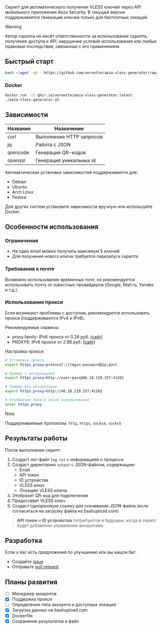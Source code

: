 Скрипт для автоматического получения VLESS ключей через API мобильного приложения Aeza Security. В текущей версии поддерживается генерация ключей только для бесплатных локаций.

> [!WARNING]
> Автор скрипта не несёт ответственности за использование скрипта, получение доступа к API, нарушение условий использования или любые правовые последствия, связанные с его применением

## Быстрый старт

```bash
bash <(wget -qO - https://github.com/vernette/aeza-vless-generator/raw/master/aeza-vless-generator.sh)
```

### Docker

```bash
docker run -it ghcr.io/vernette/aeza-vless-generator:latest
./aeza-vless-generator.sh
```

## Зависимости

| Название | Назначение               |
| -------- | ------------------------ |
| curl     | Выполнение HTTP запросов |
| jq       | Работа с JSON            |
| qrencode | Генерация QR-кодов       |
| openssl  | Генерация уникальных id  |

Автоматическая установка зависимостей поддерживается для:

- Debian
- Ubuntu
- Arch Linux
- Fedora

Для других систем установите зависимости вручную или используйте Docker.

## Особенности использования

### Ограничения

- На один email можно получить максимум 5 ключей
- Для получения нового ключа требуется перезапуск скрипта

### Требования к почте

Возможно использование временных почт, но рекомендуется использовать почту от известных провайдеров (Google, Mail.ru, Yandex и т.д.).

### Использование прокси

Если возникают проблемы с доступом, рекомендуется использовать прокси (поддерживаются IPv4 и IPv6).

Рекомендуемые сервисы:

- proxy.family: IPv6 прокси от 0.26 руб. ([сайт](https://proxy.family/))
- PROXY6: IPv6 прокси от 2.88 руб. ([сайт](https://proxy6.net/))

Настройка прокси:

```bash
# Установка прокси
export https_proxy=protocol://login:password@ip:port

# Пример с авторизацией
export https_proxy=http://user:pass@46.18.219.157:41282

# Пример без авторизации
export https_proxy=http://46.18.219.157:41282

# Отключение прокси после использования
unset https_proxy
```

> [!NOTE]
> Поддерживаемые протоколы: `http`, `https`, `socks4`, `socks5`

## Результаты работы

После выполнения скрипт:

1. Создаст лог-файл `log.txt` с информацией о процессе
2. Создаст директорию `output` с JSON-файлом, содержащим:
   - Email
   - API токен
   - ID устройства
   - VLESS ключ
   - Локацию VLESS ключа
3. Отобразит QR-код для подключения
4. Предоставит VLESS ключ
5. Создаст одноразовую ссылку для скачивания JSON-файла (если согласиться на загрузку файла на bashupload.com)

> **API токен** и **ID устройства** потребуются в будущем, когда в скрипт будет добавлено управление аккаунтами

## Разработка

Если у вас есть предложения по улучшению или вы нашли баг:

- Создайте [issue](https://github.com/vernette/aeza-vless-generator/issues)
- Отправьте [pull request](https://github.com/vernette/aeza-vless-generator/pulls)

## Планы развития

- [ ] Менеджер аккаунтов
- [x] Поддержка прокси
- [ ] Определение типа аккаунта и доступных локаций
- [x] Загрузка данных на bashupload.com
- [x] Dockerfile
- [x] Сохранение результатов в файл
